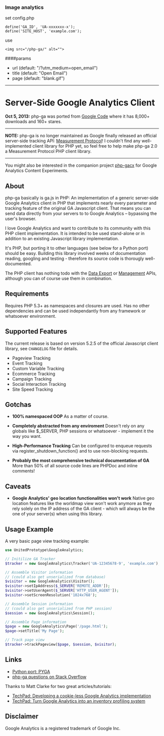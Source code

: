 ### Image analytics
set config.php
```
define('GA_ID', 'UA-xxxxxxx-x');
define('SITE_HOST', 'example.com');
```
use
```
<img src="/php-ga/" alt="">
```

####params
- url   (default: "/?utm_medium=open_email")
- title (default: "Open Email")
- page  (default: "blank.gif")

- - - - - - - - - - - - - - - - - - - - - - - - - - - - - - - - - - - - - - - - - - - - - -



Server-Side Google Analytics Client
===========================================================================================

**Oct 5, 2013:** php-ga was ported from [Google Code](https://code.google.com/p/php-ga/)
where it has 8,000+ downloads and 160+ stares.

- - - - - - - - - - - - - - - - - - - - - - - - - - - - - - - - - - - - - - - - - - - - - -
**NOTE:** php-ga is no longer maintained as Google finally released an official server-side
tracking API: [Measurement Protocol](https://developers.google.com/analytics/devguides/collection/protocol/v1/)!
I couldn't find any well-implemented client library for PHP yet, so feel free to help make
php-ga 2.0 a Measurement Protocol PHP client library.
- - - - - - - - - - - - - - - - - - - - - - - - - - - - - - - - - - - - - - - - - - - - - -

You might also be interested in the companion project [php-gacx](https://github.com/thomasbachem/php-gacx)
for Google Analytics Content Experiments.


About
-------------------------------------------------------------------------------------------

php-ga basically is ga.js in PHP: An implementation of a generic server-side Google
Analytics client in PHP that implements nearly every parameter and tracking feature of the
original GA Javascript client. That means you can send data directly from your servers to
to Google Analytics – bypassing the user's browser.

I love Google Analytics and want to contribute to its community with this PHP client
implementation. It is intended to be used stand-alone or in addition to an existing
Javascript library implementation.

It's PHP, but porting it to other languages (see below for a Python port) should be easy.
Building this library involved weeks of documentation reading, googling and testing -
therefore its source code is thorougly well-documented.

The PHP client has nothing todo with the
[Data Export](http://code.google.com/apis/analytics/docs/gdata/gdataDeveloperGuide.html)
or [Management](http://code.google.com/apis/analytics/docs/mgmt/home.html) APIs, although
you can of course use them in combination.


Requirements
-------------------------------------------------------------------------------------------

Requires PHP 5.3+ as namespaces and closures are used. Has no other dependencies and can be
used independantly from any framework or whatsoever environment.


Supported Features
-------------------------------------------------------------------------------------------

The current release is based on version 5.2.5 of the official Javascript client library,
see `CHANGELOG` file for details.

- Pageview Tracking
- Event Tracking
- Custom Variable Tracking
- Ecommerce Tracking
- Campaign Tracking
- Social Interaction Tracking
- Site Speed Tracking


Gotchas
-------------------------------------------------------------------------------------------

- **100% namespaced OOP**
  As a matter of course.

- **Completely abstracted from any enviroment**
  Doesn't rely on any globals like $_SERVER, PHP sessions or whatsoever - implement it the
  way you want.

- **High-Performance Tracking**
  Can be configured to enqueue requests via register_shutdown_function() and to use
  non-blocking requests.

- **Probably the most comprehensive technical documentation of GA**
  More than 50% of all source code lines are PHPDoc and inline comments!


Caveats
-------------------------------------------------------------------------------------------

- **Google Analytics' geo location functionalities won't work**
  Native geo location features like the worldmap view won't work anymore as they rely
  solely on the IP address of the GA client - which will always be the one of your
  server(s) when using this library.


Usage Example
-------------------------------------------------------------------------------------------

A very basic page view tracking example:

```php
use UnitedPrototype\GoogleAnalytics;

// Initilize GA Tracker
$tracker = new GoogleAnalytics\Tracker('UA-12345678-9', 'example.com');

// Assemble Visitor information
// (could also get unserialized from database)
$visitor = new GoogleAnalytics\Visitor();
$visitor->setIpAddress($_SERVER['REMOTE_ADDR']);
$visitor->setUserAgent($_SERVER['HTTP_USER_AGENT']);
$visitor->setScreenResolution('1024x768');

// Assemble Session information
// (could also get unserialized from PHP session)
$session = new GoogleAnalytics\Session();

// Assemble Page information
$page = new GoogleAnalytics\Page('/page.html');
$page->setTitle('My Page');

// Track page view
$tracker->trackPageview($page, $session, $visitor);
```


Links
-------------------------------------------------------------------------------------------

- [Python port: PYGA](https://github.com/kra3/py-ga-mob)
- [php-ga questions on Stack Overflow](http://stackoverflow.com/search?q=%22php-ga%22)

Thanks to Matt Clarke for two great articles/tutorials:

- [TechPad: Developing a cookie-less Google Analytics implementation](http://techpad.co.uk/content.php?sid=205)
- [TechPad: Turn Google Analytics into an inventory profiling system](http://techpad.co.uk/content.php?sid=209)


Disclaimer
-------------------------------------------------------------------------------------------

Google Analytics is a registered trademark of Google Inc.
